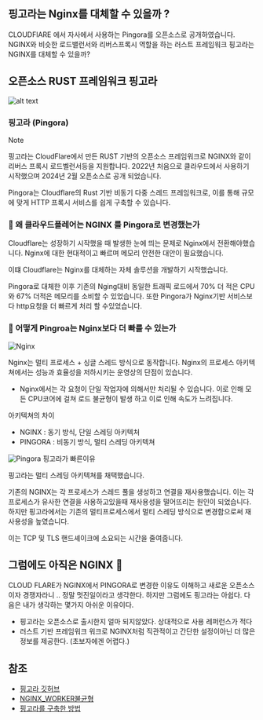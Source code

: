 ## 핑고라는 Nginx를 대체할 수  있을까 ?

CLOUDFlARE 에서 자사에서 사용하는 Pingora를 오픈소스로 공개하였습니다. NGINX와 비슷한 로드밸런서와 리버스프록시 역할을 하는 러스트 프레임워크 핑고라는 NGINX를 대체할 수 있을까?


## 오픈소스 RUST 프레임워크 핑고라
![alt text](https://blog.cloudflare.com/content/images/2024/02/Rock-crab-pingora-open-source-mascot.png)
### 핑고라 (Pingora)

>[!NOTE]
> 핑고라는 CloudFlare에서 만든 RUST 기반의 오픈소스 프레임워크로 NGINX와 같이 리버스 프록시 로드벨런서등을 지원합니다. 2022년 처음으로 클라우드에서 사용하기 시작했으며 2024년 2월 오픈소스로 공개 되었습니다.

Pingora는 Cloudflare의 Rust 기반 비동기 다중 스레드 프레임워크로, 이를 통해 규모에 맞게 HTTP 프록시 서비스를 쉽게 구축할 수 있습니다.

### 🤔 왜 클라우드플레어는 NGINX 를 Pingora로 변경했는가

Cloudflare는 성장하기 시작했을 때 발생한 눈에 띄는 문제로 Nginx에서 전환해야했습니다. Nginx에 대한 현대적이고 빠르며 메모리 안전한 대안이 필요했습니다.

이떄 Cloudflare는 Nginx를 대체하는 자체 솔루션을 개발하기 시작했습니다.

Pingora로 대체한 이후 기존의 Nging대비 동일한 트래픽 로드에서 70% 더 적은 CPU 와 67% 더적은 메모리를 소비할 수 있었습니다. 또한 Pingora가 Nginx기반 서비스보다 http요청을 더 빠르게 처리 할 수있었습니다.

### 🤔 어떻게 Pingroa는 Nginx보다 더 빠를 수 있는가 
![Nginx](https://blog.cloudflare.com/content/images/2022/09/image2-4.png)

Nginx는 멀티 프로세스 + 싱글 스레드 방식으로 동작합니다. Nginx의 프로세스 아키텍쳐에서는 성능과 효율성을 저하시키는 운영상의 단점이 있습니다.

- Nginx에서는 각 요청이 단일 작업자에 의해서만 처리될 수 있습니다. 이로 인해 모든 CPU코어에 걸쳐 로드 불균형이 발생 하고 이로 인해 속도가 느려집니다.

아키텍쳐의 차이
- NGINX : 동기 방식, 단일 스레딩 아키텍처
- PINGORA : 비동기 방식, 멀티 스레딩 아키텍쳐

![Pingora](https://blog.cloudflare.com/content/images/2022/09/image3-3.png)
핑고라가 빠른이유

핑고라는 멀티 스레딩 아키텍쳐를 채택했습니다.

기존의 NGINX는 각 프로세스가 스레드 풀을 생성하고 연결을 재사용했습니다. 이는 각 프로세스가 유사한 연결을 사용하고있을때 재사용성을 떨어뜨리는 원인이 되었습니다. 하지만 핑고라에서는 기존의 멀티프로세스에서 멀티 스레딩 방식으로 변경함으로써 재사용성을 높였습니다.

이는 TCP 및 TLS 핸드셰이크에 소요되는 시간을 줄여줍니다.

## 그럼에도 아직은 NGINX 👀

CLOUD FLARE가 NGINX에서 PINGORA로 변경한 이유도 이해하고 새로운 오픈소스이자 경쟁자라니 .. 정말 멋진일이라고 생각한다. 하지만 그럼에도 핑고라는 아쉽다.
다음은 내가 생각하는 몇가지 아쉬운 이유이다.

- 핑고라는 오픈소스로 출시한지 얼마 되지않았다. 상대적으로 사용 레퍼런스가 적다
- 러스트 기반 프레임워크 워크로 NGINX처럼 직관적이고 간단한 설정이아닌 더 많은 정보를 제공한다. (초보자에겐 어렵다.)


<!-- Todo NGINX 에서 개선한 pingora 작성하기-->
## 참조
- [핑고라 깃허브](https://github.com/cloudflare/pingora)
- [NGINX_WORKER불균형](https://blog.cloudflare.com/the-sad-state-of-linux-socket-balancing/)
- [핑고라를 구축한 방법](https://blog.cloudflare.com/how-we-built-pingora-the-proxy-that-connects-cloudflare-to-the-internet)